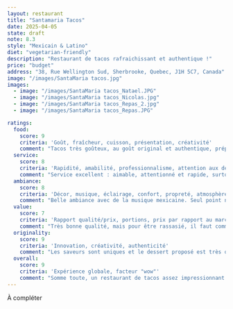 ```yaml
---
layout: restaurant
title: "Santamaria Tacos"
date: 2025-04-05
state: draft
note: 8.3
style: "Mexicain & Latino"
diet: "vegetarian-friendly"
description: "Restaurant de tacos rafraichissant et authentique !"
price: "budget"
address: "38, Rue Wellington Sud, Sherbrooke, Quebec, J1H 5C7, Canada"
image: "/images/SantaMaria tacos.jpg"
images:
  - image: "/images/SantaMaria tacos_Natael.JPG"
  - image: "/images/SantaMaria tacos_Nicolas.jpg"
  - image: "/images/SantaMaria tacos_Repas_2.jpg"
  - image: "/images/SantaMaria tacos_Repas.JPG"

ratings:
  food:
    score: 9
    criteria: 'Goût, fraîcheur, cuisson, présentation, créativité'
    comment: "Tacos très goûteux, au goût original et authentique, préparés avec des ingrédients de qualité. Le dessert proposé était incroyable, débordant de saveurs ! Pourquoi pas 10 étoiles ? Une légère instabilité dans la qualité de la viande : certains morceaux sont un peu moins savoureux que d’autres."
  service:
    score: 8
    criteria: 'Rapidité, amabilité, professionnalisme, attention aux détails'
    comment: "Service excellent : aimable, attentionné et rapide, surtout durant les heures plus tranquilles en semaine. On imagine cependant que le service pourrait ralentir en période de pointe, ce qui empêche d’attribuer un 10 étoiles."
  ambiance:
    score: 8
    criteria: 'Décor, musique, éclairage, confort, propreté, atmosphère générale'
    comment: "Belle ambiance avec de la musique mexicaine. Seul point négatif : les bancs et chaises sont assez durs et peu confortables."
  value:
    score: 7
    criteria: 'Rapport qualité/prix, portions, prix par rapport au marché'
    comment: "Très bonne qualité, mais pour être rassasié, il faut commander deux assiettes de tacos. Le rapport qualité/prix est donc un peu moins impressionnant que dans d'autres restaurants."
  originality:
    score: 9
    criteria: 'Innovation, créativité, authenticité'
    comment: "Les saveurs sont uniques et le dessert proposé est très original : audacieux, il sort des sentiers battus."
  overall:
    score: 9
    criteria: 'Expérience globale, facteur "wow"'
    comment: "Somme toute, un restaurant de tacos assez impressionnant : la carte est limitée, mais chaque saveur est savoureuse. L’endroit idéal pour déguster de bons tacos !"
---
```




À compléter